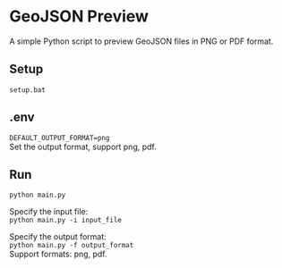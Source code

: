 
GeoJSON Preview
===============

A simple Python script to preview GeoJSON files in PNG or PDF format.


Setup
-----

`setup.bat`


.env
----

`DEFAULT_OUTPUT_FORMAT=png`  
Set the output format, support png, pdf.


Run
---

`python main.py`

Specify the input file:  
`python main.py -i input_file`

Specify the output format:  
`python main.py -f output_format`  
Support formats: png, pdf.
